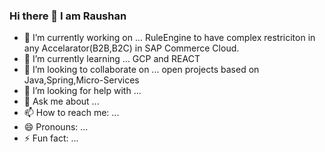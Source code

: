 ### Hi there 👋 I am Raushan



- 🔭 I’m currently working on ... RuleEngine to have complex restriciton in any Accelarator(B2B,B2C) in SAP Commerce Cloud.
- 🌱 I’m currently learning ... GCP and REACT
- 👯 I’m looking to collaborate on ... open projects based on Java,Spring,Micro-Services
- 🤔 I’m looking for help with ...
- 💬 Ask me about ...
- 📫 How to reach me: ...
- 😄 Pronouns: ...
- ⚡ Fun fact: ...
